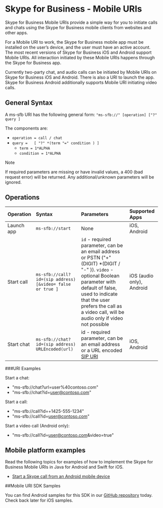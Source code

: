 # Skype for Business - Mobile URIs
Skype for Business Mobile URIs provide a simple way for you to initiate calls and chats using the Skype for Business mobile clients from websites and other apps.

For a Mobile URI to work, the Skype for Business mobile app must be installed on the user’s device, and the user must have an active account. The most recent versions of Skype for Business iOS and Android support Mobile URIs. All interaction initiated by these Mobile URIs happens through the Skype for Business app.

Currently two-party chat, and audio calls can be initiated by Mobile URIs on Skype for Business iOS and Android. There is also a URI to launch the app.  Skype for Business Android additionally supports Mobile URI initiating video calls.

## General Syntax
A ms-sfb URI has the following general form: `"ms-sfb://" [operation] ["?" query ]`

The components are: 
- `operation = call / chat`
- `query =   [ "?" *(term "=" condition ) ]`
  - `term = 1*ALPHA`
  - `condition = 1*ALPHA`

> [!NOTE] 
> If required parameters are missing or have invalid values, a 400 (bad request error) will be returned. Any additional/unknown parameters will be ignored.

## Operations

| Operation        | Syntax           | Parameters | Supported Apps  |
| ------------- |:-------------|:-----|:-----|
| Launch app     | `ms-sfb://start` | None | iOS, Android |
| Start call     | `ms-sfb://call?id=(sip address) [&video= false or true ] `|`id` -   required parameter, can be an email address or PSTN ("+" (DIGIT) *(DIGIT / "-" )).  `video` - optional Boolean parameter with default of false, used to indicate that the user prefers the call as a video call, will be audio only if video not possible |  iOS (audio only), Android |
| Start chat | `ms-sfb://chat?id=(sip address)  URLEncoded(url)`|id -   required parameter, can be an email address or a URL encoded [SIP URI](https://msdn.microsoft.com/en-us/library/office/hh347488(v=office.14).aspx) | iOS, Android|

###URI Examples

Start a chat:
- "ms-sfb://chat?url=user%40contoso.com"
- "ms-sfb://chat?id=user@contoso.com"

Start a call:
- "ms-sfb://call?id=+1425-555-1234"
- "ms-sfb://call?id=user@contoso.com"

Start a video call (Android only):
- "ms-sfb://call?id=user@contoso.com&video=true"

## Mobile platform examples

Read the following topics for examples of how to implement the Skype for Business Mobile URIs in Java for Android and Swift for iOS.

* [Start a Skype call from an Android mobile device](AndroidCall.md)

##Mobile URI SDK Samples

You can find Android samples for this SDK in our [GitHub repository](https://github.com/OfficeDev/Skype-for-Business-Android-Uri-Sample) today. 
Check back later for iOS samples.


